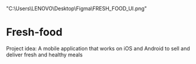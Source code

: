 "C:\Users\LENOVO\Desktop\Figma\FRESH_FOOD_UI.png"

# Fresh-food
Project idea: A mobile application that works on iOS and Android to sell and deliver fresh and healthy meals
